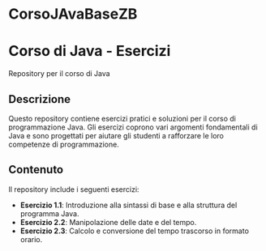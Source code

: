 # CorsoJAvaBaseZB
# Corso di Java - Esercizi

Repository per il corso di Java

## Descrizione

Questo repository contiene esercizi pratici e soluzioni per il corso di programmazione Java. Gli esercizi coprono vari argomenti fondamentali di Java e sono progettati per aiutare gli studenti a rafforzare le loro competenze di programmazione.

## Contenuto

Il repository include i seguenti esercizi:

- **Esercizio 1.1**: Introduzione alla sintassi di base e alla struttura del programma Java.
- **Esercizio 2.2**: Manipolazione delle date e del tempo.
- **Esercizio 2.3**: Calcolo e conversione del tempo trascorso in formato orario.
